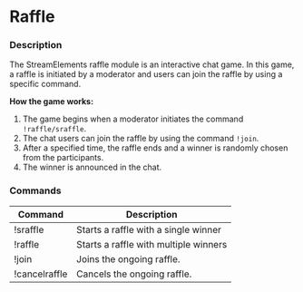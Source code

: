 # Raffle

### Description

The StreamElements raffle module is an interactive chat game. In this game, a raffle is initiated by a moderator and users can join the raffle by using a specific command.

**How the game works:**

1. The game begins when a moderator initiates the command `!raffle/sraffle`.
2. The chat users can join the raffle by using the command `!join`.
3. After a specified time, the raffle ends and a winner is randomly chosen from the participants.
4. The winner is announced in the chat.

### Commands

 Command | Description |
 --- | --- |
 !sraffle | Starts a raffle with a single winner |
 !raffle | Starts a raffle with multiple winners |
 !join | Joins the ongoing raffle. |
 !cancelraffle | Cancels the ongoing raffle. |
